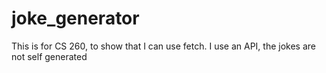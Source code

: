 # joke_generator
This is for CS 260, to show that I can use fetch. I use an API, the jokes are not self generated
